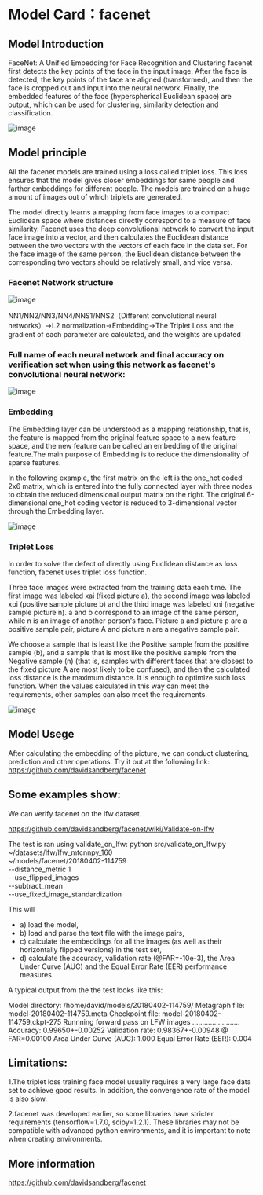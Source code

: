 # Model Card：facenet
## Model Introduction
FaceNet: A Unified Embedding for Face Recognition and Clustering
facenet first detects the key points of the face in the input image. After the face is detected, the key points of the face are aligned (transformed), and then the face is cropped out and input into the neural network. Finally, the embedded features of the face (hyperspherical Euclidean space) are output, which can be used for clustering, similarity detection and classification.

![image](https://user-images.githubusercontent.com/114071791/208710656-f567d955-4108-4c8e-8852-7d89a9028f4f.png)

## Model principle

All the facenet models are trained using a loss called triplet loss. This loss ensures that the model gives closer embeddings for same people and farther embeddings for different people.
The models are trained on a huge amount of images out of which triplets are generated.


The model directly learns a mapping from face images to a compact Euclidean space where distances directly correspond to a measure of face similarity. Facenet uses the deep convolutional network to convert the input face image into a vector, and then calculates the Euclidean distance between the two vectors with the vectors of each face in the data set. For the face image of the same person, the Euclidean distance between the corresponding two vectors should be relatively small, and vice versa.

### Facenet Network structure

![image](https://user-images.githubusercontent.com/114071791/208711407-bd12d9ac-95f3-4b4d-9cab-a577abf2bcbb.png)

NN1/NN2/NN3/NN4/NNS1/NNS2（Different convolutional neural networks）->L2 normalization->Embedding->The Triplet Loss and the gradient of each parameter are calculated, and the weights are updated


### Full name of each neural network and final accuracy on verification set when using this network as facenet's convolutional neural network:

![image](https://user-images.githubusercontent.com/114071791/208711076-7d77d815-0227-48c1-a4e0-37c891daff87.png)


### Embedding

The Embedding layer can be understood as a mapping relationship, that is, the feature is mapped from the original feature space to a new feature space, and the new feature can be called an embedding of the original feature.The main purpose of Embedding is to reduce the dimensionality of sparse features.

In the following example, the first matrix on the left is the one_hot coded 2x6 matrix, which is entered into the fully connected layer with three nodes to obtain the reduced dimensional output matrix on the right. The original 6-dimensional one_hot coding vector is reduced to 3-dimensional vector through the Embedding layer.

![image](https://user-images.githubusercontent.com/114071791/208705890-2330e68a-97d4-4d4c-975d-e1cc098a6476.png)

### Triplet Loss

In order to solve the defect of directly using Euclidean distance as loss function, facenet uses triplet loss function.

Three face images were extracted from the training data each time. The first image was labeled xai (fixed picture a), the second image was labeled xpi (positive sample picture b) and the third image was labeled xni (negative sample picture n). a and b correspond to an image of the same person, while n is an image of another person's face. Picture a and picture p are a positive sample pair, picture A and picture n are a negative sample pair.

We choose a sample that is least like the Positive sample from the positive sample (b), and a sample that is most like the positive sample from the Negative sample (n) (that is, samples with different faces that are closest to the fixed picture A are most likely to be confused), and then the calculated loss distance is the maximum distance. It is enough to optimize such loss function. When the values calculated in this way can meet the requirements, other samples can also meet the requirements.

![image](https://user-images.githubusercontent.com/114071791/208702632-b747c6c0-578a-4e42-92e5-72358ce83e6f.png)


## Model Usege

After calculating the embedding of the picture, we can conduct clustering, prediction and other operations. Try it out at the following link:
https://github.com/davidsandberg/facenet


## Some examples show:

We can verify facenet on the lfw dataset.

https://github.com/davidsandberg/facenet/wiki/Validate-on-lfw

The test is ran using validate_on_lfw:
python src/validate_on_lfw.py \
~/datasets/lfw/lfw_mtcnnpy_160 \
~/models/facenet/20180402-114759 \
--distance_metric 1 \
--use_flipped_images \
--subtract_mean \
--use_fixed_image_standardization

This will
* a) load the model,
* b) load and parse the text file with the image pairs,
* c) calculate the embeddings for all the images (as well as their horizontally flipped versions) in the test set,
* d) calculate the accuracy, validation rate (@FAR=-10e-3), the Area Under Curve (AUC) and the Equal Error Rate (EER) performance measures.

A typical output from the the test looks like this:

Model directory: /home/david/models/20180402-114759/
Metagraph file: model-20180402-114759.meta
Checkpoint file: model-20180402-114759.ckpt-275
Runnning forward pass on LFW images
........................
Accuracy: 0.99650+-0.00252
Validation rate: 0.98367+-0.00948 @ FAR=0.00100
Area Under Curve (AUC): 1.000
Equal Error Rate (EER): 0.004


## Limitations:

1.The triplet loss training face model usually requires a very large face data set to achieve good results. In addition, the convergence rate of the model is also slow.

2.facenet was developed earlier, so some libraries have stricter requirements (tensorflow=1.7.0, scipy=1.2.1). These libraries may not be compatible with advanced python environments, and it is important to note when creating environments.

## More information

https://github.com/davidsandberg/facenet
